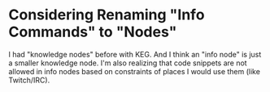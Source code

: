 # Considering Renaming "Info Commands" to "Nodes"

I had "knowledge nodes" before with KEG. And I think an "info node" is
just a smaller knowledge node. I'm also realizing that code snippets are
not allowed in info nodes based on constraints of places I would use
them (like Twitch/IRC).

